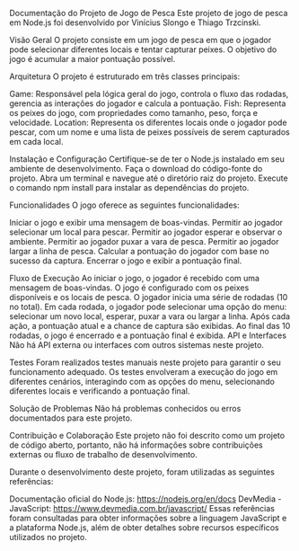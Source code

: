 Documentação do Projeto de Jogo de Pesca
Este projeto de jogo de pesca em Node.js foi desenvolvido por Vinícius Slongo e Thiago Trzcinski.

Visão Geral
O projeto consiste em um jogo de pesca em que o jogador pode selecionar diferentes locais e tentar capturar peixes. O objetivo do jogo é acumular a maior pontuação possível.

Arquitetura
O projeto é estruturado em três classes principais:

Game: Responsável pela lógica geral do jogo, controla o fluxo das rodadas, gerencia as interações do jogador e calcula a pontuação.
Fish: Representa os peixes do jogo, com propriedades como tamanho, peso, força e velocidade.
Location: Representa os diferentes locais onde o jogador pode pescar, com um nome e uma lista de peixes possíveis de serem capturados em cada local.

Instalação e Configuração
Certifique-se de ter o Node.js instalado em seu ambiente de desenvolvimento.
Faça o download do código-fonte do projeto.
Abra um terminal e navegue até o diretório raiz do projeto.
Execute o comando npm install para instalar as dependências do projeto.

Funcionalidades
O jogo oferece as seguintes funcionalidades:

Iniciar o jogo e exibir uma mensagem de boas-vindas.
Permitir ao jogador selecionar um local para pescar.
Permitir ao jogador esperar e observar o ambiente.
Permitir ao jogador puxar a vara de pesca.
Permitir ao jogador largar a linha de pesca.
Calcular a pontuação do jogador com base no sucesso da captura.
Encerrar o jogo e exibir a pontuação final.

Fluxo de Execução
Ao iniciar o jogo, o jogador é recebido com uma mensagem de boas-vindas.
O jogo é configurado com os peixes disponíveis e os locais de pesca.
O jogador inicia uma série de rodadas (10 no total).
Em cada rodada, o jogador pode selecionar uma opção do menu: selecionar um novo local, esperar, puxar a vara ou largar a linha.
Após cada ação, a pontuação atual e a chance de captura são exibidas.
Ao final das 10 rodadas, o jogo é encerrado e a pontuação final é exibida.
API e Interfaces
Não há API externa ou interfaces com outros sistemas neste projeto.

Testes
Foram realizados testes manuais neste projeto para garantir o seu funcionamento adequado. Os testes envolveram a execução do jogo em diferentes cenários, interagindo com as opções do menu, selecionando diferentes locais e verificando a pontuação final.

Solução de Problemas
Não há problemas conhecidos ou erros documentados para este projeto.

Contribuição e Colaboração
Este projeto não foi descrito como um projeto de código aberto, portanto, não há informações sobre contribuições externas ou fluxo de trabalho de desenvolvimento.

Durante o desenvolvimento deste projeto, foram utilizadas as seguintes referências:

Documentação oficial do Node.js: https://nodejs.org/en/docs
DevMedia - JavaScript: https://www.devmedia.com.br/javascript/
Essas referências foram consultadas para obter informações sobre a linguagem JavaScript e a plataforma Node.js, além de obter detalhes sobre recursos específicos utilizados no projeto.